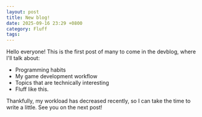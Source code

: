 ```yaml
---
layout: post
title: New blog!
date: 2025-09-16 23:29 +0800
category: Fluff
tags:
---
```


Hello everyone! This is the first post of many to come in the devblog, where I'll talk about:
* Programming habits
* My game development workflow
* Topics that are technically interesting
* Fluff like this.

Thankfully, my workload has decreased recently, so I can take the time to write a little.
See you on the next post!